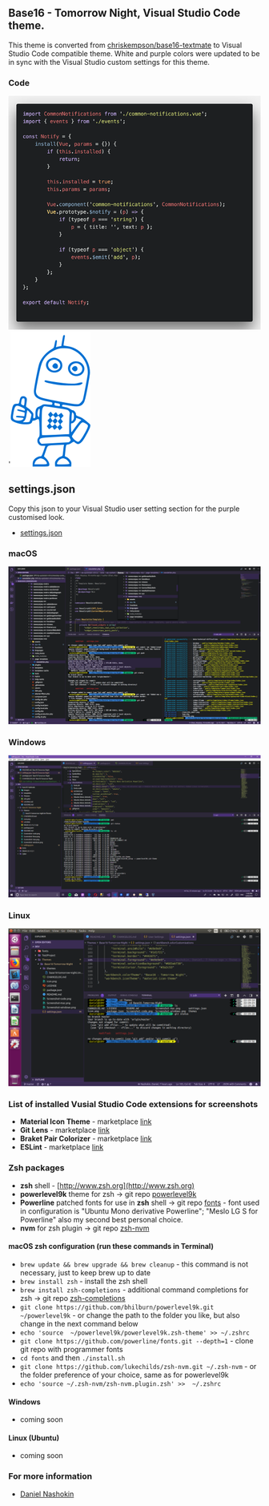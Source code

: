 ## Base16 - Tomorrow Night, Visual Studio Code theme.
This theme is converted from [chriskempson/base16-textmate](https://github.com/chriskempson/base16-textmate) to Visual Studio Code compatible theme. White and purple colors were updated to be in sync with the Visual Studio custom settings for this theme.

### Code
![Base16 Visual Studio Code](https://raw.githubusercontent.com/nashokin/Base16-Tomorrow-Night/master/images/Screenshot-code.png)
'![Robot Thumbs Up](https://raw.githubusercontent.com/nashokin/Base16-Tomorrow-Night/master/images/Robot-thumbs-up.png)

## settings.json
Copy this json to your Visual Studio user setting section for the purple customised look.
* [settings.json](https://github.com/nashokin/Base16-Tomorrow-Night/blob/master/settings.json)

### macOS
![Base16 Visual Studio Code mac](https://raw.githubusercontent.com/nashokin/Base16-Tomorrow-Night/master/images/Screenshot-mac.png)
### Windows
![Base16 Visual Studio Code windows](https://raw.githubusercontent.com/nashokin/Base16-Tomorrow-Night/master/images/Screenshot-windows.png)
### Linux
![Base16 Visual Studio Code windows](https://raw.githubusercontent.com/nashokin/Base16-Tomorrow-Night/master/images/Screenshot-linux.png)

### List of installed Vusial Studio Code extensions for screenshots
* **Material Icon Theme** - marketplace [link](https://marketplace.visualstudio.com/items?itemName=PKief.material-icon-theme)
* **Git Lens** - marketplace [link](https://marketplace.visualstudio.com/items?itemName=eamodio.gitlens)
* **Braket Pair Colorizer** - marketplace [link](https://marketplace.visualstudio.com/items?itemName=CoenraadS.bracket-pair-colorizer)
* **ESLint** - marketplace [link](https://marketplace.visualstudio.com/items?itemName=dbaeumer.vscode-eslint)

### Zsh packages
* **zsh** shell - [http://www.zsh.org](http://www.zsh.org)
* **powerlevel9k** theme for zsh -> git repo [powerlevel9k](https://github.com/bhilburn/powerlevel9k)
* **Powerline** patched fonts for use in **zsh** shell -> git repo [fonts](https://github.com/powerline/fonts) - font used in configuration is "Ubuntu Mono derivative Powerline"; "Meslo LG S for Powerline" also my second best personal choice.
* **nvm** for zsh plugin -> git repo [zsh-nvm](https://github.com/lukechilds/zsh-nvm)

#### macOS zsh configuration (run these commands in Terminal)
* `brew update && brew upgrade && brew cleanup` - this command is not necessary, just to keep brew up to date
* `brew install zsh` - install the zsh shell
* `brew install zsh-completions` - additional command completions for zsh -> git repo [zsh-completions](https://github.com/zsh-users/zsh-completions)
* `git clone https://github.com/bhilburn/powerlevel9k.git ~/powerlevel9k` - or change the path to the folder you like, but also change in the next command below
* `echo 'source  ~/powerlevel9k/powerlevel9k.zsh-theme' >> ~/.zshrc`
* `git clone https://github.com/powerline/fonts.git --depth=1` - clone git repo with programmer fonts
* `cd fonts` and then `./install.sh`
* `git clone https://github.com/lukechilds/zsh-nvm.git ~/.zsh-nvm` - or the folder preference of your choice, same as for powerlevel9k
* `echo 'source ~/.zsh-nvm/zsh-nvm.plugin.zsh' >>  ~/.zshrc`

#### Windows
* coming soon

#### Linux (Ubuntu)
* coming soon

### For more information
* [Daniel Nashokin](http://www.zyker.com.au)
